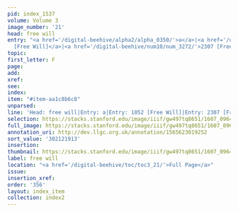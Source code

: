 ```yaml
---
pid: index_1537
volume: Volume 3
image_number: '21'
head: free will
entry: "<a href='/digital-beehive/alpha2/alpha_0350/'>a</a>|<a href='/digital-beehive/num5/num_1410/'>1052
  [Free Will]</a>|<a href='/digital-beehive/num10/num_3272/'>2307 [Free Will]</a>"
topic:
first_letter: F
page:
add:
xref:
see:
index:
item: "#item-aa1c8b6c8"
unparsed:
line: 'Head: free will|Entry: a|Entry: 1052 [Free Will]|Entry: 2307 [Free Will]|#item-aa1c8b6c8'
selection: https://stacks.stanford.edu/image/iiif/gw497tq8651/1607_0964/857,1913,733,131/full/0/default.jpg
full_image: https://stacks.stanford.edu/image/iiif/gw497tq8651/1607_0964/full/full/0/default.jpg
annotation_uri: http://dev.llgc.org.uk/annotation/1565623019252
sort_value: '302121913'
insertion:
thumbnail: https://stacks.stanford.edu/image/iiif/gw497tq8651/1607_0964/857,1913,733,131/150,/0/default.jpg
label: free will
location: "<a href='/digital-beehive/toc/toc3_21/'>Full Page</a>"
issue:
insertion_xref:
order: '356'
layout: index_item
collection: index2
---
```

